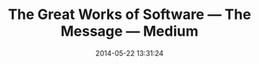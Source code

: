 ---
date: 2014-05-22 13:31:24
link:
  source: pocket
  source_url: https://getpocket.com
  text: "The Great Works of Software \u2014 The Message \u2014 Medium"
  url: https://medium.com/message/705b87339971
slug: the-great-works-of-software-the-message-medium
source: pocket
title: "The Great Works of Software \u2014 The Message \u2014 Medium"
---